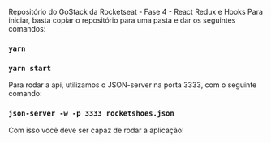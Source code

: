 Repositório do GoStack da Rocketseat - Fase 4 - React Redux e Hooks
Para iniciar, basta copiar o repositório para uma pasta e dar os seguintes comandos:

### `yarn`

### `yarn start`

Para rodar a api, utilizamos o JSON-server na porta 3333, com o seguinte comando:

### `json-server -w -p 3333 rocketshoes.json`


Com isso você deve ser capaz de rodar a aplicação!